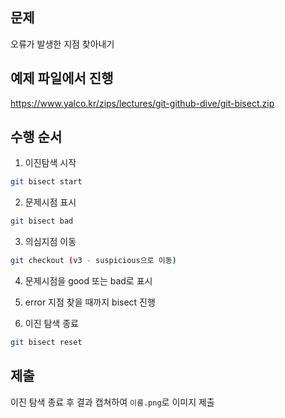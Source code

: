 ## 문제
오류가 발생한 지점 찾아내기


## 예제 파일에서 진행
https://www.yalco.kr/zips/lectures/git-github-dive/git-bisect.zip

## 수행 순서
1. 이진탐색 시작
```bash
git bisect start
```

2. 문제시점 표시
```bash
git bisect bad
```

3. 의심지점 이동
```bash
git checkout (v3 - suspicious으로 이동)
```

4. 문제시점을 good 또는 bad로 표시

5. error 지점 찾을 때까지 bisect 진행

6. 이진 탐색 종료
```bash
git bisect reset
```

## 제출
이진 탐색 종료 후 결과 캡쳐하여 `이름.png`로 이미지 제출

